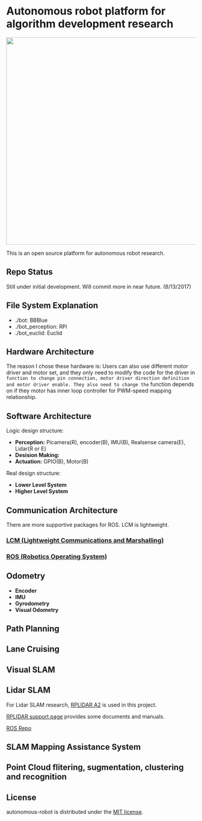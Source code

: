 

# Autonomous robot platform for algorithm development research 

<p align="center">
  <img src="./misc/xxx.png" width="550"/>
</p>

This is an open source platform for autonomous robot research.


## Repo Status

Still under initial development. Will commit more in near future. (8/13/2017)


## File System Explanation

* ./bot: BBBlue
* ./bot_perception: RPi
* ./bot_euclid: Euclid

## Hardware Architecture


The reason I chose these hardware is: 
Users can also use different motor driver and motor set, and they only need to modify the code for the driver in `` function to change pin connection, motor driver direction definition and motor driver enable. They also need to change the `` function depends on if they motor has inner loop controller for PWM-speed mapping relationship.


## Software Architecture

Logic design structure:
* **Perception:** Picamera(R), encoder(B), IMU(B), Realsense camera(E), Lidar(R or E)
* **Desision Making:** 
* **Actuation:** GPIO(B), Motor(B)

Real design structure:
* **Lower Level System**
* **Higher Level System**


## Communication Architecture

There are more supportive packages for ROS. LCM is lightweight.

### [LCM (Lightweight Communications and Marshalling)](https://lcm-proj.github.io/)

### [ROS (Robotics Operating System)](http://www.ros.org/)


## Odometry

* **Encoder**
* **IMU**
* **Gyrodometry**
* **Visual Odometry**

## Path Planning

## Lane Cruising

## Visual SLAM

## Lidar SLAM

For Lidar SLAM research, [RPLIDAR A2](https://www.slamtec.com/en/Lidar) is used in this project.

[RPLIDAR support page](https://www.slamtec.com/en/Support) provides some documents and manuals.

[ROS Repo](https://github.com/robopeak/rplidar_ros.git)

## SLAM Mapping Assistance System

## Point Cloud flitering, sugmentation, clustering and recognition

## License

autonomous-robot is distributed under the [MIT license](./LICENSE).